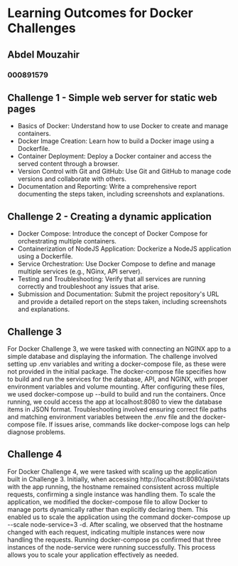 # Learning Outcomes for Docker Challenges
## Abdel Mouzahir
### 000891579
## Challenge 1 - Simple web server for static web pages
- Basics of Docker: Understand how to use Docker to create and manage containers.
- Docker Image Creation: Learn how to build a Docker image using a Dockerfile.
- Container Deployment: Deploy a Docker container and access the served content through a browser.
- Version Control with Git and GitHub: Use Git and GitHub to manage code versions and collaborate with others.
- Documentation and Reporting: Write a comprehensive report documenting the steps taken, including screenshots and explanations.

## Challenge 2 - Creating a dynamic application
- Docker Compose: Introduce the concept of Docker Compose for orchestrating multiple containers.
- Containerization of NodeJS Application: Dockerize a NodeJS application using a Dockerfile.
- Service Orchestration: Use Docker Compose to define and manage multiple services (e.g., NGinx, API server).
- Testing and Troubleshooting: Verify that all services are running correctly and troubleshoot any issues that arise.
- Submission and Documentation: Submit the project repository's URL and provide a detailed report on the steps taken, including screenshots and explanations.

## Challenge 3
For Docker Challenge 3, we were tasked with connecting an NGINX app to a simple database and displaying the information. The challenge involved setting up .env variables and writing a docker-compose file, as these were not provided in the initial package. The docker-compose file specifies how to build and run the services for the database, API, and NGINX, with proper environment variables and volume mounting. After configuring these files, we used docker-compose up --build to build and run the containers. Once running, we could access the app at localhost:8080 to view the database items in JSON format. Troubleshooting involved ensuring correct file paths and matching environment variables between the .env file and the docker-compose file. If issues arise, commands like docker-compose logs can help diagnose problems.

## Challenge 4
For Docker Challenge 4, we were tasked with scaling up the application built in Challenge 3. Initially, when accessing http://localhost:8080/api/stats with the app running, the hostname remained consistent across multiple requests, confirming a single instance was handling them. To scale the application, we modified the docker-compose file to allow Docker to manage ports dynamically rather than explicitly declaring them. This enabled us to scale the application using the command docker-compose up --scale node-service=3 -d. After scaling, we observed that the hostname changed with each request, indicating multiple instances were now handling the requests. Running docker-compose ps confirmed that three instances of the node-service were running successfully. This process allows you to scale your application effectively as needed.